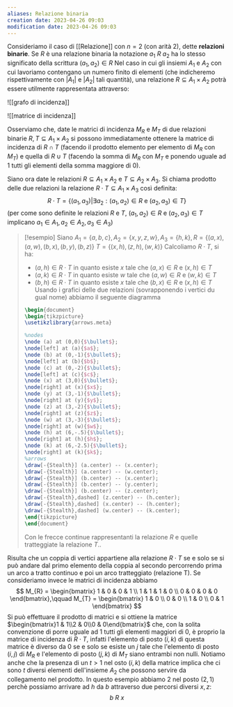 ```yaml
---
aliases: Relazione binaria
creation date: 2023-04-26 09:03
modification date: 2023-04-26 09:03
---
```


Consideriamo il caso di [[Relazione]] con $n = 2$ (con arità $2$), dette **relazioni binarie**.
Se $R$ è una relazione binaria la notazione $a_{1}\ R\ a_{2}$ ha lo stesso significato della scrittura $(a_{1},a_{2}) \in R$
Nel caso in cui gli insiemi $A_{1}$ e $A_{2}$ con cui lavoriamo contengano un numero finito di elementi (che indicheremo rispettivamente con $|A_{1}|$ e $|A_{2}|$ tali quantità), una relazione $R \subseteq A_{1} \times A_{2}$ potrà essere utilmente rappresentata attraverso:

![[grafo di incidenza]]

![[matrice di incidenza]]

Osserviamo che, date le matrici di incidenza $M_{R}$ e $M_{T}$ di due relazioni binarie $R,T \subseteq A_{1} \times A_{2}$ si possono immediatamente ottenere la matrice di incidenza di $R \cap T$ (facendo il prodotto elemento per elemento di $M_{R}$ con $M_{T}$) e quella di $R \cup T$ (facendo la somma di $M_{R}$ con $M_{T}$ e ponendo uguale ad $1$ tutti gli elementi della somma maggiore di $0$).

Siano ora date le relazioni $R \subseteq A_{1} \times A_{2}$ e $T \subseteq A_{2} \times A_{3}$. Si chiama prodotto delle due relazioni la relazione $R \cdot T \subseteq A_{1} \times A_{3}$ così definita:
$$ R \cdot T = \{ (a_{1},a_{3}) | \exists a_{2} : (a_{1},a_{2}) \in R \text{ e } (a_{2},a_{3}) \in T \} $$
(per come sono definite le relazioni $R$ e $T$, $(a_{1},a_{2}) \in R$ e $(a_{2},a_{3}) \in T$ implicano $a_{1} \in A_{1}, a_{2} \in A_{2}, a_{3} \in A_{3}$) 

> [!esempio]
> Siano $A_{1} = \{ a,b,c \}, A_{2} = \{ x,y,z,w \}, A_{3} = \{ h,k \}, R = \{ (a,x),(a,w),(b,x),(b,y),(b,z) \}$
> $T = \{ (x,h),(z,h),(w,k) \}$
> Calcoliamo $R \cdot T$, si ha:
> - $(a,h) \in R \cdot T$ in quanto esiste $x$ tale che $(a,x) \in R$ e $(x,h) \in T$
> - $(a,k) \in R \cdot T$ in quanto esiste $w$ tale che $(a,w) \in R$ e $(w,k) \in T$
> - $(b,h) \in R \cdot T$ in quanto esiste $x$ tale che $(b,x) \in R$ e $(x,h) \in T$
> Usando i grafici delle due relazioni (sovrapponendo i vertici du gual nome) abbiamo il seguente diagramma
>  ```tikz
>  \begin{document}
>  \begin{tikzpicture}
>  \usetikzlibrary{arrows.meta}
>  
>  %nodes
>  \node (a) at (0,0){$\bullet$};
>  \node[left] at (a){$a$};
>  \node (b) at (0,-1){$\bullet$};
>  \node[left] at (b){$b$};
>  \node (c) at (0,-2){$\bullet$};
>  \node[left] at (c){$c$};
>  \node (x) at (3,0){$\bullet$};
>  \node[right] at (x){$x$};
>  \node (y) at (3,-1){$\bullet$};
>  \node[right] at (y){$y$};
>  \node (z) at (3,-2){$\bullet$};
>  \node[right] at (z){$z$};
>  \node (w) at (3,-3){$\bullet$};
>  \node[right] at (w){$w$};
>  \node (h) at (6,-.5){$\bullet$};
>  \node[right] at (h){$h$};
>  \node (k) at (6,-2.5){$\bullet$};
>  \node[right] at (k){$k$};
>  %arrows
>  \draw[-{Stealth}] (a.center) -- (x.center);
>  \draw[-{Stealth}] (a.center) -- (w.center);
>  \draw[-{Stealth}] (b.center) -- (x.center);
>  \draw[-{Stealth}] (b.center) -- (y.center);
>  \draw[-{Stealth}] (b.center) -- (z.center);
>  \draw[-{Stealth},dashed] (z.center) -- (h.center);
>  \draw[-{Stealth},dashed] (x.center) -- (h.center);
>  \draw[-{Stealth},dashed] (w.center) -- (k.center);
>  \end{tikzpicture}
>  \end{document}
>  ```
>
>Con le frecce continue rappresentanti la relazione $R$ e quelle tratteggiate la relazione $T$..


Risulta che un coppia di vertici appartiene alla relazione $R \cdot T$ se e solo se si può andare dal primo elemento della coppia al secondo percorrendo prima un arco a tratto continuo e poi un arco tratteggiato (relazione T).
Se consideriamo invece le matrici di incidenza abbiamo
$$
M_{R} = \begin{bmatrix}
1 & 0 & 0 & 1 \\
1 & 1 & 1 & 0 \\
0 & 0 & 0 & 0
\end{bmatrix},\qquad M_{T} = \begin{bmatrix}
1 & 0 \\
0 & 0 \\
1 & 0 \\
0 & 1
\end{bmatrix}
$$
Si può effettuare il prodotto di matrici e si ottiene la matrice $\begin{bmatrix}1 & 1\\2 & 0\\0 & 0\end{bmatrix}$ che, con la solita convenzione di porre uguale ad $1$ tutti gli elementi maggiori di $0$, è proprio la matrice di incidenza di $R \cdot T$, infatti l'elemento di posto $(i,k)$ di questa matrice è diverso da $0$ se e solo se esiste un $j$ tale che l'elemento di posto $(i,j)$ di $M_{R}$ e l'elemento di posto $(j,k)$ di $M_{T}$ siano entrambi non nulli.
Notiamo anche che la presenza di un $t > 1$ nel osto $(i,k)$ della matrice implica che ci sono $t$ diversi elementi dell'insieme $A_{2}$ che possono servire da collegamento nel prodotto.
In questo esempio abbiamo $2$ nel posto $(2,1)$ perchè possiamo arrivare ad $h$ da $b$ attraverso due percorsi diversi $x,z$:
$$ b\ R\ x $$